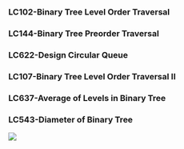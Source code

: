 ### LC102-Binary Tree Level Order Traversal
### LC144-Binary Tree Preorder Traversal
### LC622-Design Circular Queue
### LC107-Binary Tree Level Order Traversal II
### LC637-Average of Levels in Binary Tree
### LC543-Diameter of Binary Tree
<img src="https://en.wikipedia.org/wiki/Binary_tree#/media/File:Binary_tree.svg">
